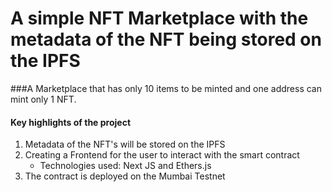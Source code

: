 # A simple NFT Marketplace with the metadata of the NFT being stored on the IPFS
###A Marketplace that has only 10 items to be minted and one address can mint only 1 NFT.

#### Key highlights of the project
1. Metadata of the NFT's will be stored on the IPFS
2. Creating a Frontend for the user to interact with the smart contract
    - Technologies used: Next JS and Ethers.js
3. The contract is deployed on the Mumbai Testnet